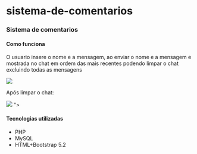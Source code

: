 # sistema-de-comentarios
<h3>Sistema de comentarios</h3>
<h4>Como funciona</h4>
 <p>O usuario insere o nome e a mensagem, ao enviar o nome e a mensagem e mostrada no chat em ordem das mais recentes podendo limpar o chat excluindo todas as mensagens </p>
<img src="https://user-images.githubusercontent.com/73254098/198855699-7d24ec05-c2b6-41d5-83da-089990b422c7.png">
<p>Após limpar o chat:</p>
<img src="https://user-images.githubusercontent.com/73254098/198856322-4b3c6af8-cc10-4165-9346-5e0b0c793452.png">
">
<h4>Tecnologias utilizadas</h4>
<ul>
 <li>PHP</li>
 <li>MySQL</li>
 <li>HTML+Bootstrap 5.2</li>
</ul>
